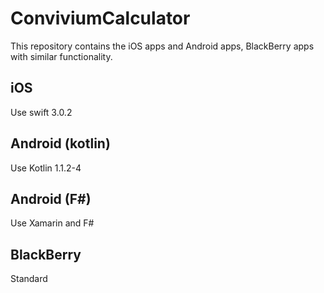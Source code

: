 # ConviviumCalculator

This repository contains the iOS apps and Android apps, BlackBerry apps with similar functionality.


## iOS

Use swift 3.0.2

## Android (kotlin)

Use Kotlin 1.1.2-4

## Android (F#)

Use Xamarin and F#

## BlackBerry

Standard
